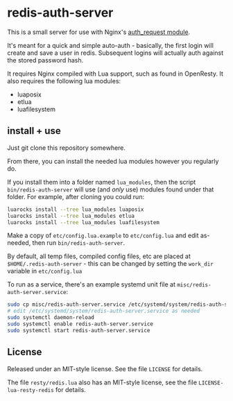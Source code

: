 # redis-auth-server

This is a small server for use with Nginx's [auth_request module](http://nginx.org/en/docs/http/ngx_http_auth_request_module.html).

It's meant for a quick and simple auto-auth - basically, the first login will
create and save a user in redis. Subsequent logins will actually auth against
the stored password hash.

It requires Nginx compiled with Lua support, such as found in OpenResty. It
also requires the following lua modules:

* luaposix
* etlua
* luafilesystem

## install + use

Just git clone this repository somewhere.

From there, you can install the needed lua modules however you regularly do.

If you install them into a folder named `lua_modules`, then the script
`bin/redis-auth-server` will use (and *only* use) modules found under that
folder. For example, after cloning you could run:

```bash
luarocks install --tree lua_modules luaposix
luarocks install --tree lua_modules etlua
luarocks install --tree lua_modules luafilesystem
```

Make a copy of `etc/config.lua.example` to `etc/config.lua` and edit
as-needed, then run `bin/redis-auth-server`.

By default, all temp files, compiled config files, etc are placed at
`$HOME/.redis-auth-server` - this can be changed by setting the `work_dir`
variable in `etc/config.lua`

To run as a service, there's an example systemd unit file at
`misc/redis-auth-server.service`:

```bash
sudo cp misc/redis-auth-server.service /etc/systemd/system/redis-auth-server.service
# edit /etc/systemd/system/redis-auth-server.service as needed
sudo systemctl daemon-reload
sudo systemctl enable redis-auth-server.service
sudo systemctl start redis-auth-server.service
```

## License

Released under an MIT-style license. See the file `LICENSE` for details.

The file `resty/redis.lua` also has an MIT-style license, see the file
`LICENSE-lua-resty-redis` for details.
